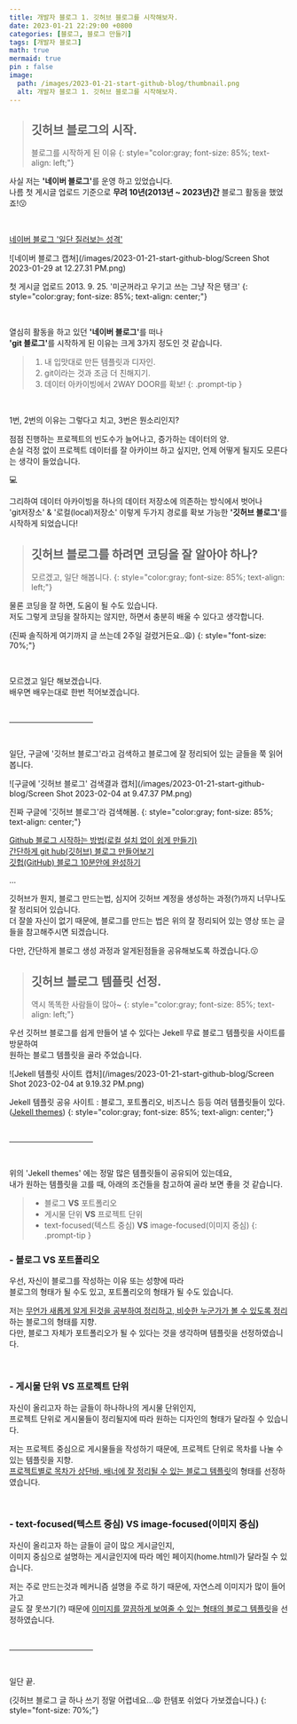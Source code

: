 ```yaml
---
title: 개발자 블로그 1. 깃허브 블로그를 시작해보자.
date: 2023-01-21 22:29:00 +0800
categories: [블로그, 블로그 만들기]
tags: [개발자 블로그]
math: true
mermaid: true
pin : false
image:
  path: /images/2023-01-21-start-github-blog/thumbnail.png
  alt: 개발자 블로그 1. 깃허브 블로그를 시작해보자.
---
```




<!-- 소제목 -->
> ## 깃허브 블로그의 시작.
> 블로그를 시작하게 된 이유
> {: style="color:gray; font-size: 85%; text-align: left;"}

사실 저는 <strong>'네이버 블로그'</strong>를 운영 하고 있었습니다.<br>
나름 첫 게시글 업로드 기준으로 <strong>무려 10년(2013년 ~ 2023년)간</strong> 블로그 활동을 했었죠!😗

<br>

<a href="https://blog.naver.com/siook12">네이버 블로그 '일단 질러보는 성격'</a>

<!-- 이미지 -->
![네이버 블로그 캡쳐](/images/2023-01-21-start-github-blog/Screen Shot 2023-01-29 at 12.27.31 PM.png)
<!-- 이미지 설명 -->
첫 게시글 업로드 2013. 9. 25. '미군꺼라고 우기고 쓰는 그냥 작은 탱크'
{: style="color:gray; font-size: 85%; text-align: center;"}

<br>

열심히 활동을 하고 있던 <strong>'네이버 블로그'</strong>를 떠나<br>
<strong>'git 블로그'</strong>를 시작하게 된 이유는 크게 3가지 정도인 것 같습니다.

<!-- 팁 callout -->
> 1. 내 입맛대로 만든 템플릿과 디자인.
> 2. git이라는 것과 조금 더 친해지기.
> 3. 데이터 아카이빙에서 2WAY DOOR를 확보!
{: .prompt-tip }

<br>

1번, 2번의 이유는 그렇다고 치고, 3번은 뭔소리인지?

점점 진행하는 프로젝트의 빈도수가 늘어나고, 증가하는 데이터의 양.<br>
손실 걱정 없이 프로젝트 데이터를 잘 아카이브 하고 싶지만, 언제 어떻게 될지도 모른다는 생각이 들었습니다.

💻

그리하여 데이터 아카이빙을 하나의 데이터 저장소에 의존하는 방식에서 벗어나<br>
'git저장소' & '로컬(local)저장소' 이렇게 두가지 경로를 확보 가능한 <strong>'깃허브 블로그'</strong>를 시작하게 되었습니다!



<!-- 소제목 -->
> ## 깃허브 블로그를 하려면 코딩을 잘 알아야 하나?
> 모르겠고, 일단 해봅니다.
> {: style="color:gray; font-size: 85%; text-align: left;"}

물론 코딩을 잘 하면, 도움이 될 수도 있습니다.<br>
저도 그렇게 코딩을 잘하지는 않지만, 하면서 충분히 배울 수 있다고 생각합니다.<br>

(진짜 솔직하게 여기까지 글 쓰는데 2주일 걸렸거든요..😩)
{: style="font-size: 70%;"}

<br>

모르겠고 일단 해보겠습니다.<br>
배우면 배우는대로 한번 적어보겠습니다.

<!-- 중간 바 -->
<br>
<hr style="width: 30%">
<br>

일단, 구글에 '깃허브 블로그'라고 검색하고 블로그에 잘 정리되어 있는 글들을 쭉 읽어봅니다.

<!-- 이미지 -->
![구글에 '깃허브 블로그' 검색결과 캡처](/images/2023-01-21-start-github-blog/Screen Shot 2023-02-04 at 9.47.37 PM.png)
<!-- 이미지 설명 -->
진짜 구글에 '깃허브 블로그'라 검색해봄.
{: style="color:gray; font-size: 85%; text-align: center;"}

<a href="https://ahnslab.com/21-how-to-start-github-blog/">Github 블로그 시작하는 방법(로컬 설치 없이 쉽게 만들기)</a><br>
<a href="https://www.omdroid.com/338">간단하게 git hub(깃허브) 블로그 만들어보기</a><br>
<a href="https://www.youtube.com/watch?v=ACzFIAOsfpM">깃헙(GitHub) 블로그 10분안에 완성하기</a><br>

...

깃허브가 뭔지, 블로그 만드는법, 심지어 깃허브 계정을 생성하는 과정(?)까지 너무나도 잘 정리되어 있습니다.<br>
더 잘쓸 자신이 없기 때문에, 블로그를 만드는 법은 위의 잘 정리되어 있는 영상 또는 글들을 참고해주시면 되겠습니다.

다만, 간단하게 블로그 생성 과정과 알게된점들을 공유해보도록 하겠습니다.😗



<!-- 소제목 -->
> ## 깃허브 블로그 템플릿 선정.
> 역시 똑똑한 사람들이 많아~
> {: style="color:gray; font-size: 85%; text-align: left;"}

우선 깃허브 블로그를 쉽게 만들어 낼 수 있다는 Jekell 무료 블로그 템플릿을 사이트를 방문하여<br>
원하는 블로그 템플릿을 골라 주었습니다.

<!-- 이미지 -->
![Jekell 템플릿 사이트 캡처](/images/2023-01-21-start-github-blog/Screen Shot 2023-02-04 at 9.19.32 PM.png)
<!-- 이미지 설명 -->
Jekell 템플릿 공유 사이트 : 블로그, 포트폴리오, 비즈니스 등등 여러 템플릿들이 있다. (<a href="https://jekyllthemes.io/free">Jekell themes</a>)
{: style="color:gray; font-size: 85%; text-align: center;"}

<!-- 중간 바 -->
<br>
<hr style="width: 30%">
<br>

위의 'Jekell themes' 에는 정말 많은 템플릿들이 공유되어 있는데요,<br>
내가 원하는 템플릿을 고를 때, 아래의 조건들을 참고하여 골라 보면 좋을 것 같습니다.

<!-- 팁 callout -->
> - 블로그 <strong>VS</strong> 포트폴리오
> - 게시물 단위 <strong>VS</strong> 프로젝트 단위
> - text-focused(텍스트 중심) <strong>VS</strong> image-focused(이미지 중심)
{: .prompt-tip }

### - 블로그 <strong>VS</strong> 포트폴리오

우선, 자신이 블로그를 작성하는 이유 또는 성향에 따라<br>
블로그의 형태가 될 수도 있고, 포트폴리오의 형태가 될 수도 있습니다.

저는 <u>무언가 새롭게 알게 된것을 공부하여 정리하고, 비슷한 누군가가 볼 수 있도록 정리</u>하는 블로그의 형태를 지향.<br>
다만, 블로그 자체가 포트폴리오가 될 수 있다는 것을 생각하며 템플릿을 선정하였습니다.

<br>

### - 게시물 단위 <strong>VS</strong> 프로젝트 단위

자신이 올리고자 하는 글들이 하나하나의 게시물 단위인지, <br>
프로젝트 단위로 게시물들이 정리될지에 따라 원하는 디자인의 형태가 달라질 수 있습니다.

저는 프로젝트 중심으로 게시물들을 작성하기 때문에, 프로젝트 단위로 목차를 나눌 수 있는 템플릿을 지향.<br>
<u>프로젝트별로 목차가 상단바, 배너에 잘 정리될 수 있는 블로그 템플릿</u>의 형태를 선정하였습니다.

<br>

### - text-focused(텍스트 중심) <strong>VS</strong> image-focused(이미지 중심)

자신이 올리고자 하는 글들이 글이 많으 게시글인지, <br>
이미지 중심으로 설명하는 게시글인지에 따라 메인 페이지(home.html)가 달라질 수 있습니다.

저는 주로 만드는것과 메커니즘 설명을 주로 하기 때문에, 자연스레 이미지가 많이 들어가고<br>
글도 잘 못쓰기(?) 때문에 <u>이미지를 깔끔하게 보여줄 수 있는 형태의 블로그 템플릿</u>을 선정하였습니다.

<!-- 중간 바 -->
<br>
<hr style="width: 30%">
<br>

일단 끝.

(깃허브 블로그 글 하나 쓰기 정말 어렵네요...😩 한템포 쉬었다 가보겠습니다.)
{: style="font-size: 70%;"}